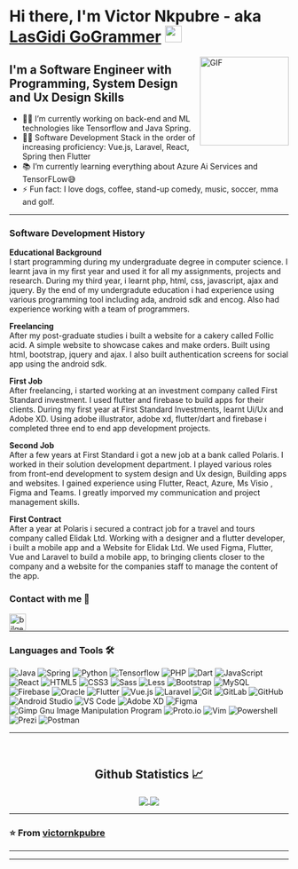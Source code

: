 # Hi there, I'm Victor Nkpubre - aka [LasGidi GoGrammer][website] <img width="30px" src="https://media.tenor.com/images/3b388fe03da271d2674faf85eb7c3fcd/tenor.gif" />

<img align="right" alt="GIF" height="160px" src="https://media.giphy.com/media/du3J3cXyzhj75IOgvA/giphy.gif" />

## I'm a Software Engineer with Programming, System Design and Ux Design Skills   

- 👨‍💻 I’m currently working on back-end and ML technologies like Tensorflow and Java Spring.
- 💪🏼 Software Development Stack in the order of increasing proficiency:  Vue.js, Laravel, React, Spring then Flutter 
- 📚 I’m currently learning everything about Azure Ai Services and TensorFLow😅
- ⚡ Fun fact: I love dogs, coffee, stand-up comedy, music, soccer, mma and golf.

---
### Software Development History
**Educational Background** <br />
I start programming during my undergraduate degree in computer science. I learnt java in my first year and used it for all my assignments, projects and research. During my third year, i learnt php, html, css, javascript, ajax and jquery. By the end of my undergradute education i had experience using various programming tool including ada, android sdk and encog. Also had experience working with a team of programmers.

**Freelancing** <br />
After my post-graduate studies i built a website for a cakery called Follic acid. A simple website to showcase cakes and make orders. Built using html, bootstrap, jquery and ajax. I also built authentication screens for social app using the android sdk.

**First Job** <br />
After freelancing, i started working at an investment company called First Standard investment. I used flutter and firebase to build apps for their clients. During my first year at First Standard Investments, learnt Ui/Ux and Adobe XD. Using adobe illustrator, adobe xd, flutter/dart and firebase i completed three end to end app development projects. 

**Second Job** <br />
After a few years at First Standard i got a new job at a bank called Polaris. I worked in their solution development department. I played various roles from front-end development to system design and Ux design, Building apps and websites. I gained experience using Flutter, React, Azure, Ms Visio , Figma and Teams. I greatly imporved my communication and project management skills.

**First Contract** <br />
After a year at Polaris i secured a contract job for a travel and tours company called Elidak Ltd. Working with a designer and a flutter developer, i built a mobile app and a Website for Elidak Ltd. We used Figma, Flutter, Vue and Laravel to build a mobile app, to bringing clients closer to the company and a website for the companies staff to manage the content of the app.


### Contact with me 📝
<a href="https://www.linkedin.com/in/victor-nkpubre-6444b793/"><img align="left" alt="bilgehangecici | LinkedIn" height="30px" src="https://img.shields.io/badge/linkedin-%230077B5.svg?style=for-the-badge&logo=linkedin&logoColor=white"/></a>

<br />

---

### Languages and Tools 🛠 

![Java](http://img.shields.io/badge/-Java-5B4638?style=flat-square&logo=java&logoColor=ffffff)
![Spring](https://img.shields.io/badge/-Spring-FF6C37?style=for-the-badge&logo=spring&logoColor=white)
![Python](http://img.shields.io/badge/-Python-3776AB?style=flat-square&logo=python&logoColor=ffffff)
![Tensorflow](http://img.shields.io/badge/-Tensorflow-3776AB?style=flat-square&logo=tensorflow&logoColor=ffffff)
![PHP](https://img.shields.io/badge/php-%23777BB4.svg?style=for-the-badge&logo=php&logoColor=white)
![Dart](https://img.shields.io/badge/dart-%230175C2.svg?style=for-the-badge&logo=dart&logoColor=white)
![JavaScript](https://img.shields.io/badge/-JavaScript-%23F7DF1C?style=flat-square&logo=javascript&logoColor=000000&labelColor=%23F7DF1C&color=%23FFCE5A)
![React](https://img.shields.io/badge/-React-61DAFB?style=flat-square&logo=react&logoColor=ffffff)
![HTML5](https://img.shields.io/badge/-HTML5-%23E44D27?style=flat-square&logo=html5&logoColor=ffffff)
![CSS3](https://img.shields.io/badge/-CSS3-%231572B6?style=flat-square&logo=css3)
![Sass](https://img.shields.io/badge/-Sass-%23CC6699?style=flat-square&logo=sass&logoColor=ffffff)
![Less](https://img.shields.io/badge/less-2B4C80?style=for-the-badge&logo=less&logoColor=white)
![Bootstrap](https://img.shields.io/badge/-Bootstrap-563D7C?style=flat-square&logo=Bootstrap)
![MySQL](https://img.shields.io/badge/mysql-%2300f.svg?style=for-the-badge&logo=mysql&logoColor=white)
![Firebase](https://img.shields.io/badge/-Firebase-FFCA28?style=flat-square&logo=firebase&logoColor=ffffff)
![Oracle](https://img.shields.io/badge/Oracle-F80000?style=for-the-badge&logo=oracle&logoColor=white)
![Flutter](https://img.shields.io/badge/Flutter-%2302569B.svg?style=for-the-badge&logo=Flutter&logoColor=white)
![Vue.js](https://img.shields.io/badge/vuejs-%2335495e.svg?style=for-the-badge&logo=vuedotjs&logoColor=%234FC08D)
![Laravel](https://img.shields.io/badge/laravel-%23FF2D20.svg?style=for-the-badge&logo=laravel&logoColor=white)
![Git](https://img.shields.io/badge/-Git-%23F05032?style=flat-square&logo=git&logoColor=%23ffffff)
![GitLab](https://img.shields.io/badge/-GitLab-FCA121?style=flat-square&logo=gitlab)
![GitHub](https://img.shields.io/badge/-GitHub-181717?style=flat-square&logo=github)
![Android Studio](https://img.shields.io/badge/Android%20Studio-3DDC84.svg?style=for-the-badge&logo=android-studio&logoColor=white)
![VS Code](http://img.shields.io/badge/-VS%20Code-007ACC?style=flat-square&logo=visual-studio-code&logoColor=ffffff)
![Adobe XD](https://img.shields.io/badge/Adobe%20XD-470137?style=for-the-badge&logo=Adobe%20XD&logoColor=#FF61F6)
![Figma](https://img.shields.io/badge/figma-%23F24E1E.svg?style=for-the-badge&logo=figma&logoColor=white)
![Gimp Gnu Image Manipulation Program](https://img.shields.io/badge/Gimp-657D8B?style=for-the-badge&logo=gimp&logoColor=FFFFFF)
![Proto.io](https://img.shields.io/badge/Proto.io-161637?style=for-the-badge&logo=proto.io&logoColor=00e5ff)
![Vim](https://img.shields.io/badge/VIM-%2311AB00.svg?style=for-the-badge&logo=vim&logoColor=white)
![Powershell](http://img.shields.io/badge/-Powershell-5391FE?style=flat-square&logo=powershell&logoColor=ffffff)
![Prezi](https://img.shields.io/badge/Prezi-%23000000.svg?style=for-the-badge&logo=Prezi&logoColor=white)
![Postman](https://img.shields.io/badge/Postman-FF6C37?style=for-the-badge&logo=postman&logoColor=white)
<br/>

---

<br/>

  <h2 align="center"> Github Statistics 📈 </h2>
  
  <div align="center"> 
     <a href="">
      <img align="center" src="https://github-readme-stats.vercel.app/api?username=victornkpubre&show_icons=true&include_all_commits=true&count_private=true&theme=react&line_height=40" />
    </a>
    <a href="">
      <img align="center" src="https://github-readme-stats.vercel.app/api/top-langs/?username=victornkpubre&theme=react&line_height=40"/>
    </a>
</div

<br/>

---

### ⭐️ From [victornkpubre](https://github.com/victornkpubre) ### 

---

[website]: http://bilgehangecici.site/
[instagram]: https://www.instagram.com/bilgehangecici
[linkedin]: https://www.linkedin.com/in/victor-nkpubre-6444b793/

----
